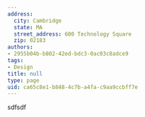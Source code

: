 ```yaml
---
address:
  city: Cambridge
  state: MA
  street_address: 600 Technology Square
  zip: 02183
authors:
- 2955b04b-b802-42ed-bdc3-0ac03c8adce9
tags:
- Design
title: null
type: page
uid: ca65c8e1-b848-4c7b-a4fa-c9aa9ccbff7e
---
```

sdfsdf
